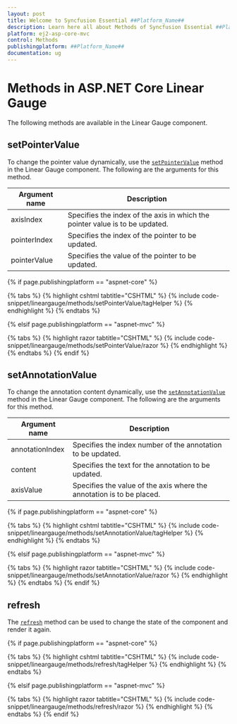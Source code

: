```yaml
---
layout: post
title: Welcome to Syncfusion Essential ##Platform_Name##
description: Learn here all about Methods of Syncfusion Essential ##Platform_Name## widgets based on HTML5 and jQuery.
platform: ej2-asp-core-mvc
control: Methods
publishingplatform: ##Platform_Name##
documentation: ug
---
```


# Methods in ASP.NET Core Linear Gauge

The following methods are available in the Linear Gauge component.

## setPointerValue

To change the pointer value dynamically, use the [`setPointerValue`](https://ej2.syncfusion.com/documentation/api/linear-gauge#setpointervalue) method in the Linear Gauge component. The following are the arguments for this method.

|   Argument name      |   Description                            |
|----------------------| -----------------------------------------|
|     axisIndex        |    Specifies the index of the axis in which the pointer value is to be updated.|
|     pointerIndex     |    Specifies the index of the pointer to be updated.           |
|     pointerValue     |    Specifies the value of the pointer to be updated.           |

{% if page.publishingplatform == "aspnet-core" %}

{% tabs %}
{% highlight cshtml tabtitle="CSHTML" %}
{% include code-snippet/lineargauge/methods/setPointerValue/tagHelper %}
{% endhighlight %}
{% endtabs %}

{% elsif page.publishingplatform == "aspnet-mvc" %}

{% tabs %}
{% highlight razor tabtitle="CSHTML" %}
{% include code-snippet/lineargauge/methods/setPointerValue/razor %}
{% endhighlight %}
{% endtabs %}
{% endif %}



## setAnnotationValue

To change the annotation content dynamically, use the [`setAnnotationValue`](https://ej2.syncfusion.com/documentation/api/linear-gauge#setannotationvalue) method in the Linear Gauge component. The following are the arguments for this method.

|   Argument name      |   Description                            |
|----------------------| -----------------------------------------|
|     annotationIndex  |    Specifies the index number of the annotation to be updated. |
|     content          |    Specifies the text for the annotation to be updated.        |
|     axisValue        |    Specifies the value of the axis where the annotation is to be placed.|

{% if page.publishingplatform == "aspnet-core" %}

{% tabs %}
{% highlight cshtml tabtitle="CSHTML" %}
{% include code-snippet/lineargauge/methods/setAnnotationValue/tagHelper %}
{% endhighlight %}
{% endtabs %}

{% elsif page.publishingplatform == "aspnet-mvc" %}

{% tabs %}
{% highlight razor tabtitle="CSHTML" %}
{% include code-snippet/lineargauge/methods/setAnnotationValue/razor %}
{% endhighlight %}
{% endtabs %}
{% endif %}



## refresh

The [`refresh`](https://ej2.syncfusion.com/documentation/api/linear-gauge#refresh) method can be used to change the state of the component and render it again.

{% if page.publishingplatform == "aspnet-core" %}

{% tabs %}
{% highlight cshtml tabtitle="CSHTML" %}
{% include code-snippet/lineargauge/methods/refresh/tagHelper %}
{% endhighlight %}
{% endtabs %}

{% elsif page.publishingplatform == "aspnet-mvc" %}

{% tabs %}
{% highlight razor tabtitle="CSHTML" %}
{% include code-snippet/lineargauge/methods/refresh/razor %}
{% endhighlight %}
{% endtabs %}
{% endif %}

